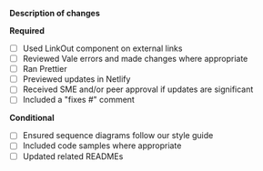 **Description of changes**



**Required**

- [ ] Used LinkOut component on external links
- [ ] Reviewed Vale errors and made changes where appropriate
- [ ] Ran Prettier
- [ ] Previewed updates in Netlify
- [ ] Received SME and/or peer approval if updates are significant
- [ ] Included a "fixes #" comment

**Conditional**

- [ ] Ensured sequence diagrams follow our style guide
- [ ] Included code samples where appropriate
- [ ] Updated related READMEs
